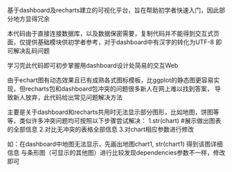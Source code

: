 基于dashboard及recharts建立的可视化平台，旨在帮助初学者快速入门，因此部分地方显得冗余

本代码由于直接连接数据库，以及数据保密需要，复制代码并不能得到交互式页面，仅提供基础模块供初学者参考，对于dashboard中有汉字的转化为UTF-8
即可解决乱码问题

学习完此代码即可初步掌握用dashboard设计处简易的交互Web

由于echart图有动态效果且已有成熟各式图标模板，比ggplot的静态图更容易实现，但recharts包和dashboard包冲突的问题很多新人在网上难以找到答案，
导致新人放弃，此代码给出常见问题解决方法

主要是关于dashboard和recharts共用时无法显示部分图形，比如地图，饼图等等，类似许多冲突问题均可按照以下步骤尝试解决：
1.str(chart)    #展示做出图表的全部信息
2.对比无冲突的表格全部信息
3.对chart相应参数进行修改

如：在dashboard中地图无法显示，先画出地图chart1,
str(chart1)   得到该图详细信息
与条形图（可显示的其他图）进行比较发现dependencies参数不一样，修改即可






